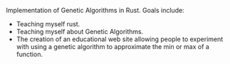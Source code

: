Implementation of Genetic Algorithms in Rust.
Goals include:
 - Teaching myself rust.
 - Teaching myself about Genetic Algorithms.
 - The creation of an educational web site allowing people to experiment with using a genetic algorithm to approximate the min or max of a function.
